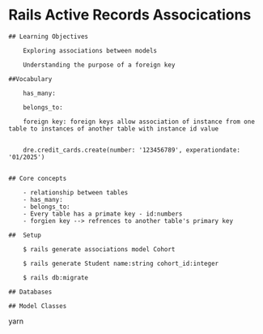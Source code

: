 # Rails Active Records Assocications

    ## Learning Objectives
        
        Exploring associations between models
        
        Understanding the purpose of a foreign key

    ##Vocabulary
        
        has_many: 
        
        belongs_to:
        
        foreign key: foreign keys allow association of instance from one table to instances of another table with instance id value

        
        dre.credit_cards.create(number: '123456789', experationdate: '01/2025')

    
    ## Core concepts

        - relationship between tables
        - has_many: 
        - belongs_to:
        - Every table has a primate key - id:numbers
        - forgien key --> refrences to another table's primary key

    ##  Setup

        $ rails generate associations model Cohort

        $ rails generate Student name:string cohort_id:integer

        $ rails db:migrate

    ## Databases

    ## Model Classes
yarn

                    

